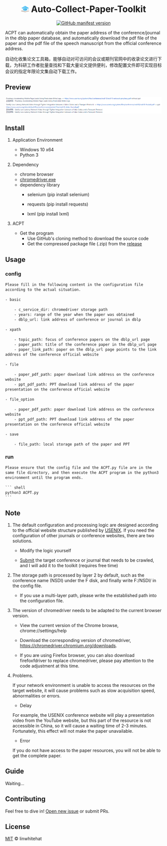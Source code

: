<h1 align="center"><img src="./icon/32.png" height="21px" alt=""> Auto-Collect-Paper-Toolkit </h1>

<p align="center">
    <a href="https://github.com/linwhitehat/ACPT4dblp">
        <img alt="GitHub manifest version" src="https://img.shields.io/github/v/release/linwhitehat/ACPT4dblp?color=%23EA4AAA&label=Github&logo=github&logoColor=%23EA4AAA">
    </a>
</p>

ACPT can automatically obtain the paper address of the conference/journal in the dblp paper database, and automatically download the pdf file of the paper and the pdf file of the speech manuscript from the official conference address.

自动化收集论文工具箱，能够自动对可访问的会议或期刊官网中的收录论文进行下载，为科研工作者批量查找和下载大量论文提供便利，修改配置文件即可实现目标会议的指定年限论文集自动下载工作。

## Preview

![ACPT result](./img/ACPT.png "ACPT result")

## Install

1. Application Environment

    - Windows 10 x64
    - Python 3
    
2. Dependency

    - chrome browser
    - [chromedriver.exe](https://chromedriver.chromium.org/downloads)
    - dependency library
        - selenium (pip install selenium)
        
        - requests (pip install requests)
        
        - lxml (pip install lxml)
        
3. ACPT

    - Get the program
        - Use GitHub's cloning method to download the source code
        - Get the compressed package file (.zip) from the [release](https://github.com/linwhitehat/ACPT4dblp/releases)

## Usage

### config

    Please fill in the following content in the configuration file according to the actual situation.

    - basic
    
        - c_service_dir: chromedriver storage path
        - years: range of the year when the paper was obtained
        - dblp_url: link address of conference or journal in dblp
    
    - xpath
    
        - topic_path: focus of conference papers on the dblp_url page
        - paper_path: title of the conference paper in the dblp_url page
        - paper_link_path: paper on the dblp_url page points to the link address of the conference official website
    
    - file
    
        - paper_pdf_path: paper download link address on the conference website
        - ppt_pdf_path: PPT download link address of the paper presentation on the conference official website
    
    - file_option
    
        - paper_pdf_path: paper download link address on the conference website
        - ppt_pdf_path: PPT download link address of the paper presentation on the conference official website
    
    - save
    
        - file_path: local storage path of the paper and PPT
        
### run

    Please ensure that the config file and the ACPT.py file are in the same file directory, and then execute the ACPT program in the python3 environment until the program ends.
    
    ``` shell
    python3 ACPT.py
    ```

## Note

1. The default configuration and processing logic are designed according to the official website structure published by [USENIX](https://www.usenix.org/conferences). If you need the configuration of other journals or conference websites, there are two solutions.

    - Modify the logic yourself

    - [Submit](https://github.com/linwhitehat/ACPT4dblp/issues/new) the target conference or journal that needs to be crawled, and I will add it to the toolkit (requires free time)
    
2. The storage path is processed by layer 2 by default, such as the conference name (NSDI) under the F disk, and finally write F:/NSDI/ in the config file.

    - If you use a multi-layer path, please write the established path into the configuration file.
    
3. The version of chromedriver needs to be adapted to the current browser version.

    - View the current version of the Chrome browse, chrome://settings/help
    
    - Download the corresponding version of chromedriver, https://chromedriver.chromium.org/downloads.
    
    - If you are using Firefox browser, you can also download firefoxfdriver to replace chromedriver, please pay attention to the code adjustment at this time.
    
4. Problems.
     
     If your network environment is unable to access the resources on the target website, it will cause problems such as slow acquisition speed, abnormalities or errors.
     
    - Delay
    
    For example, the USENIX conference website will play a presentation video from the YouTube website, but this part of the resource is not accessible in China, so it will cause a waiting time of 2-3 minutes. Fortunately, this effect will not make the paper unavailable.
    
    - Error
    
    If you do not have access to the paper resources, you will not be able to get the complete paper.

## Guide

Waiting...

## Contributing
Feel free to dive in!
[Open new issue](https://github.com/linwhitehat/ACPT4dblp/issues/new) or submit PRs.

## License
[MIT](LICENSE) © linwhitehat
